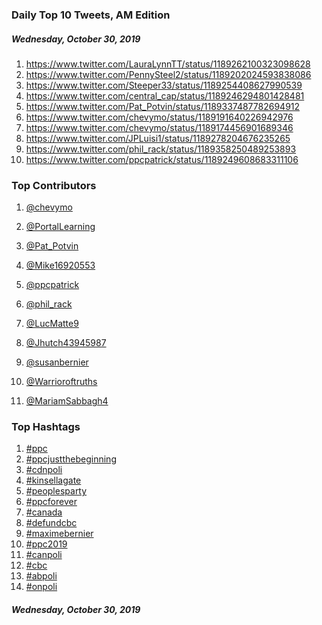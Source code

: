 ### Daily Top 10 Tweets, AM Edition
##### Wednesday, October 30, 2019
 1) https://www.twitter.com/LauraLynnTT/status/1189262100323098628
 2) https://www.twitter.com/PennySteel2/status/1189202024593838086
 3) https://www.twitter.com/Steeper33/status/1189254408627990539
 4) https://www.twitter.com/central_cap/status/1189246294801428481
 5) https://www.twitter.com/Pat_Potvin/status/1189337487782694912
 6) https://www.twitter.com/chevymo/status/1189191640226942976
 7) https://www.twitter.com/chevymo/status/1189174456901689346
 8) https://www.twitter.com/JPLuisi1/status/1189278204676235265
 9) https://www.twitter.com/phil_rack/status/1189358250489253893
10) https://www.twitter.com/ppcpatrick/status/1189249608683311106

### Top Contributors
  1) [@chevymo](https://www.twitter.com/chevymo)
  2) [@PortalLearning](https://www.twitter.com/PortalLearning)
  3) [@Pat_Potvin](https://www.twitter.com/Pat_Potvin)
  4) [@Mike16920553](https://www.twitter.com/Mike16920553)
  5) [@ppcpatrick](https://www.twitter.com/ppcpatrick)
  6) [@phil_rack](https://www.twitter.com/phil_rack)
  7) [@LucMatte9](https://www.twitter.com/LucMatte9)
  8) [@Jhutch43945987](https://www.twitter.com/Jhutch43945987)
  9) [@susanbernier](https://www.twitter.com/susanbernier)
 10) [@Warrioroftruths](https://www.twitter.com/Warrioroftruths)

 11) [@MariamSabbagh4](https://www.twitter.com/MariamSabbagh4)


### Top Hashtags

  1) [#ppc](https://www.twitter.com/hashtag/ppc)
  2) [#ppcjustthebeginning](https://www.twitter.com/hashtag/ppcjustthebeginning)
  3) [#cdnpoli](https://www.twitter.com/hashtag/cdnpoli)
  4) [#kinsellagate](https://www.twitter.com/hashtag/kinsellagate)
  5) [#peoplesparty](https://www.twitter.com/hashtag/peoplesparty)
  6) [#ppcforever](https://www.twitter.com/hashtag/ppcforever)
  7) [#canada](https://www.twitter.com/hashtag/canada)
  8) [#defundcbc](https://www.twitter.com/hashtag/defundcbc)
  9) [#maximebernier](https://www.twitter.com/hashtag/maximebernier)
 10) [#ppc2019](https://www.twitter.com/hashtag/ppc2019)
 11) [#canpoli](https://www.twitter.com/hashtag/canpoli)
 12) [#cbc](https://www.twitter.com/hashtag/cbc)
 13) [#abpoli](https://www.twitter.com/hashtag/abpoli)
 14) [#onpoli](https://www.twitter.com/hashtag/onpoli)

##### Wednesday, October 30, 2019

